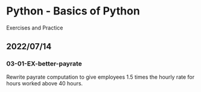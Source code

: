 # Python - Basics of Python

Exercises and Practice 

## 2022/07/14

### 03-01-EX-better-payrate

Rewrite payrate computation to give employees 1.5 times the hourly rate for hours worked above 40 hours.

